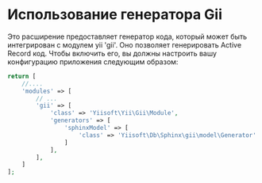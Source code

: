 Использование генератора Gii
===================

Это расширение предоставляет генератор кода, который может быть интегрирован с модулем yii 'gii'. Оно позволяет генерировать Active Record код. Чтобы включить его, вы должны настроить вашу конфигурацию приложения следующим образом:

```php
return [
    //....
    'modules' => [
        // ...
        'gii' => [
            'class' => 'Yiisoft\Yii\Gii\Module',
            'generators' => [
                'sphinxModel' => [
                    'class' => 'Yiisoft\Db\Sphinx\gii\model\Generator'
                ]
            ],
        ],
    ]
];
```